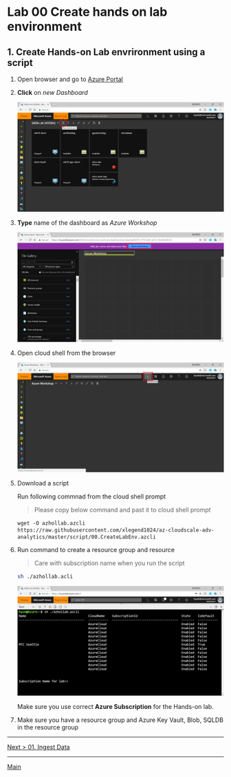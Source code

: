 # Lab 00 Create hands on lab environment

## 1. Create Hands-on Lab envrironment using a script

1. Open browser and go to [Azure Portal](https://portal.azure.com)

1. __Click__ on _new Dashboard_

    ![new dashboard](./images/00.01.png)

1. __Type__ name of the dashboard as _Azure Workshop_

    ![new dashboard](./images/00.02.png)

1. Open cloud shell from the browser

    ![cloudshell](./images/00.03.png)

1. Download a script

    Run following commnad from the cloud shell prompt

    > Please copy below command and past it to cloud shell prompt

    ```
    wget -O azhollab.azcli https://raw.githubusercontent.com/xlegend1024/az-cloudscale-adv-analytics/master/script/00.CreateLabEnv.azcli
    ```

1. Run command to create a resource group and resource

    > Care with subscription name when you run the script

    ```bash
    sh ./azhollab.acli
    ```

    ![run script](./images/env01.01.png)

    Make sure you use correct __Azure Subscription__ for the Hands-on lab.

1. Make sure you have a resource group and Azure Key Vault, Blob, SQLDB in the resource group

---
[Next > 01. Ingest Data](https://github.com/xlegend1024/az-cloudscale-adv-analytics/blob/master/01Ingest.md)

---
[Main](https://github.com/xlegend1024/az-cloudscale-adv-analytics/blob/master/README.md)
